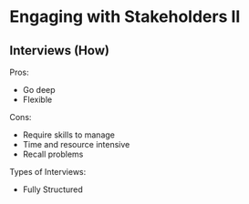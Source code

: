 # Engaging with Stakeholders II

## Interviews (How)
Pros:
* Go deep
* Flexible

Cons:
* Require skills to manage
* Time and resource intensive
* Recall problems

Types of Interviews:
* Fully Structured
